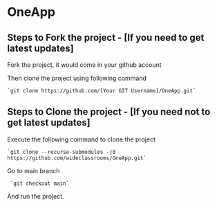 # OneApp

## Steps to Fork the project - [If you need to get latest updates]

Fork the project, it would come in your github account

Then clone the project using following command

    `git clone https://github.com/[Your GIT Username]/OneApp.git`

## Steps to Clone the project - [If you need not to get latest updates]

Execute the following command to clone the project

    `git clone --recurse-submodules -j8 https://github.com/wideclassrooms/OneApp.git`

Go to main branch

     `git checkout main` 
And run the project.
